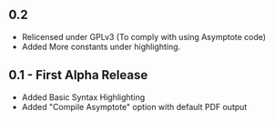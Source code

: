 ## 0.2
* Relicensed under GPLv3 (To comply with using Asymptote code)
* Added More constants under highlighting.

## 0.1 - First Alpha Release
* Added Basic Syntax Highlighting
* Added "Compile Asymptote" option with default PDF output
